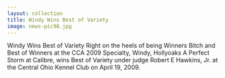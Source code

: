 ```yaml
---
layout: collection
title: Windy Wins Best of Variety
image: news-pic98.jpg
---
```

Windy Wins Best of Variety
 Right on the heels of being Winners Bitch and Best of Winners at the CCA 2009 Specialty, Windy, Hollyoaks A Perfect Storm at Calibre, wins Best of Variety under judge Robert E Hawkins, Jr. at the Central Ohio Kennel Club on April 19, 2009.
